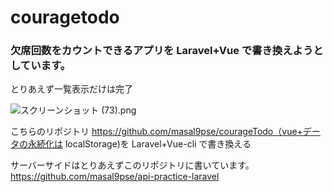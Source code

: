 # couragetodo

### 欠席回数をカウントできるアプリを Laravel+Vue で書き換えようとしています。

とりあえず一覧表示だけは完了

![スクリーンショット (73).png](https://qiita-image-store.s3.ap-northeast-1.amazonaws.com/0/439295/4155f122-a8e9-5788-7640-05476689f1f8.png)

こちらのリポジトリ https://github.com/masal9pse/courageTodo（vue+データの永続化は localStorage)を Laravel+Vue-cli で書き換える

サーバーサイドはとりあえずこのリポジトリに書いています。 https://github.com/masal9pse/api-practice-laravel
